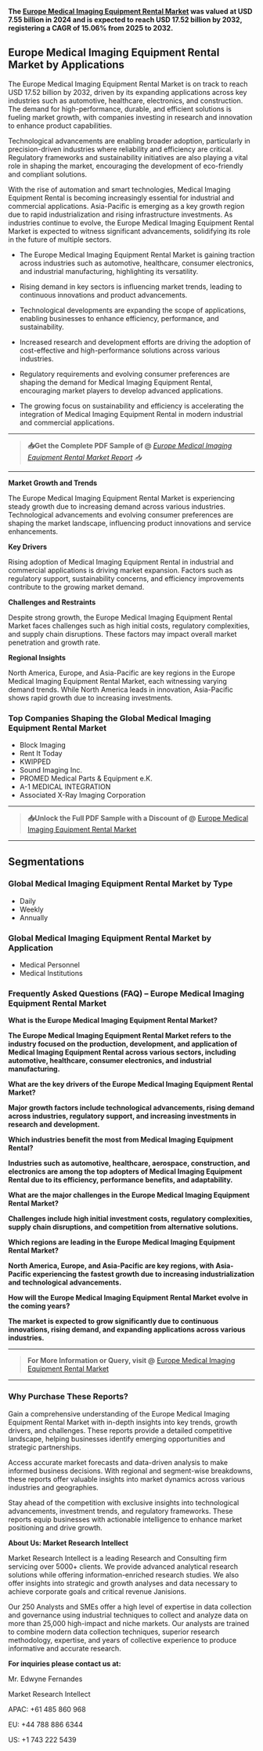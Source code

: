 <p><strong>The <a href="https://www.marketresearchintellect.com/download-sample/?rid=1062363&amp;utm_source=Pulse-April-Europe&amp;utm_medium=852">Europe Medical Imaging Equipment Rental Market</a> was valued at USD 7.55 billion in 2024 and is expected to reach USD 17.52 billion by 2032, registering a CAGR of 15.06% from 2025 to 2032.</strong></p><h2>Europe Medical Imaging Equipment Rental Market by Applications&nbsp;</h2><p><p>The Europe Medical Imaging Equipment Rental Market is on track to reach USD 17.52 billion by 2032, driven by its expanding applications across key industries such as automotive, healthcare, electronics, and construction. The demand for high-performance, durable, and efficient solutions is fueling market growth, with companies investing in research and innovation to enhance product capabilities.</p><p>Technological advancements are enabling broader adoption, particularly in precision-driven industries where reliability and efficiency are critical. Regulatory frameworks and sustainability initiatives are also playing a vital role in shaping the market, encouraging the development of eco-friendly and compliant solutions.</p><p>With the rise of automation and smart technologies, Medical Imaging Equipment Rental is becoming increasingly essential for industrial and commercial applications. Asia-Pacific is emerging as a key growth region due to rapid industrialization and rising infrastructure investments. As industries continue to evolve, the Europe Medical Imaging Equipment Rental Market is expected to witness significant advancements, solidifying its role in the future of multiple sectors.</p></p><ul><li><p>The Europe Medical Imaging Equipment Rental Market is gaining traction across industries such as automotive, healthcare, consumer electronics, and industrial manufacturing, highlighting its versatility.</p></li><li><p>Rising demand in key sectors is influencing market trends, leading to continuous innovations and product advancements.</p></li><li><p>Technological developments are expanding the scope of applications, enabling businesses to enhance efficiency, performance, and sustainability.</p></li><li><p>Increased research and development efforts are driving the adoption of cost-effective and high-performance solutions across various industries.</p></li><li><p>Regulatory requirements and evolving consumer preferences are shaping the demand for Medical Imaging Equipment Rental, encouraging market players to develop advanced applications.</p></li><li><p>The growing focus on sustainability and efficiency is accelerating the integration of Medical Imaging Equipment Rental in modern industrial and commercial applications.</p></li></ul><hr /><blockquote><p><strong><span class="font-[700]">📥Get the Complete PDF Sample of @ </span></strong><em><span class="font-[700]"><a href="https://www.marketresearchintellect.com/download-sample/?rid=1062363&amp;utm_source=Pulse-April-Europe&amp;utm_medium=852" target="_blank" data-tracking-control-name="article-ssr-frontend-pulse_little-text-block" data-tracking-will-navigate="" data-test-link="">Europe Medical Imaging Equipment Rental Market Report</a>&nbsp;📥</span></em></p></blockquote><hr /><p class="" data-start="77" data-end="360"><strong data-start="77" data-end="105">Market Growth and Trends</strong></p><p class="" data-start="77" data-end="360">The Europe Medical Imaging Equipment Rental Market is experiencing steady growth due to increasing demand across various industries. Technological advancements and evolving consumer preferences are shaping the market landscape, influencing product innovations and service enhancements.</p><p class="" data-start="362" data-end="606"><strong data-start="362" data-end="377">Key Drivers</strong></p><p class="" data-start="362" data-end="606">Rising adoption of Medical Imaging Equipment Rental in industrial and commercial applications is driving market expansion. Factors such as regulatory support, sustainability concerns, and efficiency improvements contribute to the growing market demand.</p><p class="" data-start="608" data-end="849"><strong data-start="608" data-end="637">Challenges and Restraints</strong></p><p class="" data-start="608" data-end="849">Despite strong growth, the Europe Medical Imaging Equipment Rental Market faces challenges such as high initial costs, regulatory complexities, and supply chain disruptions. These factors may impact overall market penetration and growth rate.</p><p class="" data-start="851" data-end="1095"><strong data-start="851" data-end="872">Regional Insights</strong></p><p class="" data-start="851" data-end="1095">North America, Europe, and Asia-Pacific are key regions in the Europe Medical Imaging Equipment Rental Market, each witnessing varying demand trends. While North America leads in innovation, Asia-Pacific shows rapid growth due to increasing investments.</p><p><h3>Top Companies Shaping the Global Medical Imaging Equipment Rental Market </h3><ul><li>Block Imaging</li><li>Rent It Today</li><li>KWIPPED</li><li>Sound Imaging Inc.</li><li>PROMED Medical Parts & Equipment e.K.</li><li>A-1 MEDICAL INTEGRATION</li><li>Associated X-Ray Imaging Corporation</li></ul></p><hr /><blockquote><p><strong>📥Unlock the Full PDF Sample with a Discount of @</strong> <a href="https://www.marketresearchintellect.com/ask-for-discount/?rid=1062363&amp;utm_source=Pulse-April-Europe&amp;utm_medium=852">Europe Medical Imaging Equipment Rental Market</a></p></blockquote><hr /><p><h2>Segmentations</h2><h3>Global Medical Imaging Equipment Rental Market by Type</h3><ul><li>Daily</li><li>Weekly</li><li>Annually</li></ul><h3>Global Medical Imaging Equipment Rental Market by Application</h3><ul><li>Medical Personnel</li><li>Medical Institutions</li></ul></p><h3><strong>Frequently Asked Questions (FAQ) &ndash; Europe Medical Imaging Equipment Rental Market</strong></h3><p><strong>What is the Europe Medical Imaging Equipment Rental Market?</strong></p><p><strong>The Europe Medical Imaging Equipment Rental Market refers to the industry focused on the production, development, and application of Medical Imaging Equipment Rental across various sectors, including automotive, healthcare, consumer electronics, and industrial manufacturing.</strong></p><p><strong>What are the key drivers of the Europe Medical Imaging Equipment Rental Market?</strong></p><p><strong>Major growth factors include technological advancements, rising demand across industries, regulatory support, and increasing investments in research and development.</strong></p><p><strong>Which industries benefit the most from Medical Imaging Equipment Rental?</strong></p><p><strong>Industries such as automotive, healthcare, aerospace, construction, and electronics are among the top adopters of Medical Imaging Equipment Rental due to its efficiency, performance benefits, and adaptability.</strong></p><p><strong>What are the major challenges in the Europe Medical Imaging Equipment Rental Market?</strong></p><p><strong>Challenges include high initial investment costs, regulatory complexities, supply chain disruptions, and competition from alternative solutions.</strong></p><p><strong>Which regions are leading in the Europe Medical Imaging Equipment Rental Market?</strong></p><p><strong>North America, Europe, and Asia-Pacific are key regions, with Asia-Pacific experiencing the fastest growth due to increasing industrialization and technological advancements.</strong></p><p><strong>How will the Europe Medical Imaging Equipment Rental Market evolve in the coming years?</strong></p><p><strong>The market is expected to grow significantly due to continuous innovations, rising demand, and expanding applications across various industries.</strong></p><hr /><blockquote><p><span class="font-[700]"><strong>For More Information or Query, visit&nbsp;@</strong>&nbsp;</span><span class="font-[700]"><a href="https://www.marketresearchintellect.com/product/medical-imaging-equipment-rental-market/?utm_source=Linkedin&utm_medium=852" target="_blank" data-tracking-control-name="article-ssr-frontend-pulse_little-text-block" data-tracking-will-navigate="" data-test-link="">Europe Medical Imaging Equipment Rental Market</a></span></p></blockquote><hr /><h3><strong data-start="0" data-end="31">Why Purchase These Reports?</strong></h3><p class="" data-start="35" data-end="297">Gain a comprehensive understanding of the Europe Medical Imaging Equipment Rental Market with in-depth insights into key trends, growth drivers, and challenges. These reports provide a detailed competitive landscape, helping businesses identify emerging opportunities and strategic partnerships.</p><p class="" data-start="299" data-end="540">Access accurate market forecasts and data-driven analysis to make informed business decisions. With regional and segment-wise breakdowns, these reports offer valuable insights into market dynamics across various industries and geographies.</p><p class="" data-start="542" data-end="784">Stay ahead of the competition with exclusive insights into technological advancements, investment trends, and regulatory frameworks. These reports equip businesses with actionable intelligence to enhance market positioning and drive growth.</p><p><strong><span class="font-[700]">About Us: Market Research Intellect</span></strong></p><p><span class="">Market Research Intellect is a leading Research and Consulting firm servicing over 5000+ clients. We provide advanced analytical research solutions while offering information-enriched research studies.&nbsp;</span>We also offer insights into strategic and growth analyses and data necessary to achieve corporate goals and critical revenue Janisions.</p><p><span class="">Our 250 Analysts and SMEs offer a high level of expertise in data collection and governance using industrial techniques to collect and analyze data on more than 25,000 high-impact and niche markets. Our analysts are trained to combine modern data collection techniques, superior research methodology, expertise, and years of collective experience to produce informative and accurate research.</span></p><p><strong>For inquiries please contact us at:</strong></p><p>Mr. Edwyne Fernandes</p><p>Market Research Intellect</p><p>APAC: +61 485 860 968</p><p>EU: +44 788 886 6344</p><p>US: +1 743 222 5439</p>